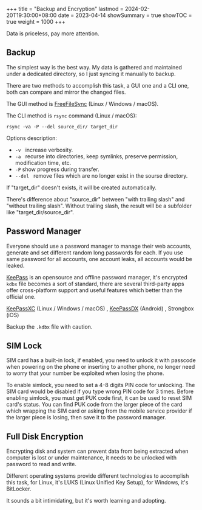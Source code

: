 +++
title       = "Backup and Encryption"
lastmod     = 2024-02-20T19:30:00+08:00
date        = 2023-04-14
showSummary = true
showTOC     = true
weight      = 1000
+++

Data is priceless, pay more attention.

<!--more-->

## Backup

The simplest way is the best way. My data is gathered and maintained under a dedicated directory,
so I just syncing it manually to backup.

There are two methods to accomplish this task, a GUI one and a CLI one,
both can compare and mirror the changed files.

The GUI method is [FreeFileSync](https://freefilesync.org/download.php) (Linux / Windows / macOS).

The CLI method is `rsync` command (Linux / macOS):
```
rsync -va -P --del source_dir/ target_dir
```
Options description:
-  `-v` &nbsp; increase verbosity.
-  `-a` &nbsp; recurse into directories, keep symlinks, preserve permission, modification time, etc.
-  `-P`  show progress during transfer.
-  `--del`  &nbsp; remove files which are no longer exist in the sourse directory.

If "target_dir" doesn't exists, it will be created automatically.

There's difference about "source_dir" between "with trailing slash" and "without trailing slash".
Without trailing slash, the result will be a subfolder like "target_dir/source_dir".

## Password Manager

Everyone should use a password manager to manage their web accounts,
generate and set different random long passwords for each.
If you use same password for all accounts, one account leaks, all accounts would be leaked.

[KeePass](https://keepass.info/) is an opensource and offline password manager,
it's encrypted `kdbx` file becomes a sort of standard,
there are several third-party apps offer cross-platform support and useful features
which better than the official one.

[KeePassXC](https://keepassxc.org/download/) (Linux / Windows / macOS)
, [KeePassDX](https://www.keepassdx.com/) (Android)
, Strongbox (iOS)

Backup the `.kdbx` file with caution.

## SIM Lock

SIM card has a built-in lock, if enabled, you need to unlock it with passcode
when powering on the phone or inserting to another phone,
no longer need to worry that your number be exploited when losing the phone.

To enable simlock, you need to set a 4-8 digits PIN code for unlocking. The SIM card would be disabled
if you type wrong PIN code for 3 times. Before enabling simlock, you must get PUK code first,
it can be used to reset SIM card's status.
You can find PUK code from the larger piece of the card which wrapping the SIM card
or asking from the mobile service provider if the larger piece is losing,
then save it to the password manager.

## Full Disk Encryption

Encrypting disk and system can prevent data from being extracted when computer is lost
or under maintenance, it needs to be unlocked with password to read and write.

Different operating systems provide different technologies to accomplish this task,
for Linux, it's LUKS (Linux Unified Key Setup), for Windows, it's BitLocker.

It sounds a bit intimidating, but it's worth learning and adopting.

